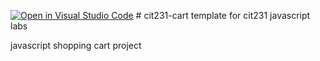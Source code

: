 [![Open in Visual Studio Code](https://classroom.github.com/assets/open-in-vscode-c66648af7eb3fe8bc4f294546bfd86ef473780cde1dea487d3c4ff354943c9ae.svg)](https://classroom.github.com/online_ide?assignment_repo_id=9364984&assignment_repo_type=AssignmentRepo)
﻿# cit231-cart
template for cit231 javascript labs

javascript shopping cart project